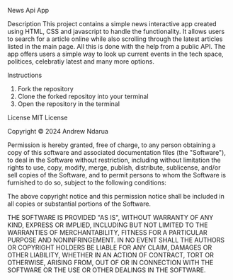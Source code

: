News Api App

Description
This project contains a simple news interactive app created using HTML, CSS and javascript to handle the functionality. It allows users to search for a article online while also scrolling through the latest articles listed in the main page. All this is done with the help from a public API. The app offers users a simple way to look up current events in the tech space, politices, celebratiy latest and many more options. 

Instructions 
1. Fork the repository 
2. Clone the forked repositoy into your terminal 
3. Open the repository in the terminal 

License
MIT License

Copyright © 2024 Andrew Ndarua

Permission is hereby granted, free of charge, to any person obtaining a copy of this software and associated documentation files (the "Software"), to deal in the Software without restriction, including without limitation the rights to use, copy, modify, merge, publish, distribute, sublicense, and/or sell copies of the Software, and to permit persons to whom the Software is furnished to do so, subject to the following conditions:

The above copyright notice and this permission notice shall be included in all copies or substantial portions of the Software.

THE SOFTWARE IS PROVIDED "AS IS", WITHOUT WARRANTY OF ANY KIND, EXPRESS OR IMPLIED, INCLUDING BUT NOT LIMITED TO THE WARRANTIES OF MERCHANTABILITY, FITNESS FOR A PARTICULAR PURPOSE AND NONINFRINGEMENT. IN NO EVENT SHALL THE AUTHORS OR COPYRIGHT HOLDERS BE LIABLE FOR ANY CLAIM, DAMAGES OR OTHER LIABILITY, WHETHER IN AN ACTION OF CONTRACT, TORT OR OTHERWISE, ARISING FROM, OUT OF OR IN CONNECTION WITH THE SOFTWARE OR THE USE OR OTHER DEALINGS IN THE SOFTWARE.